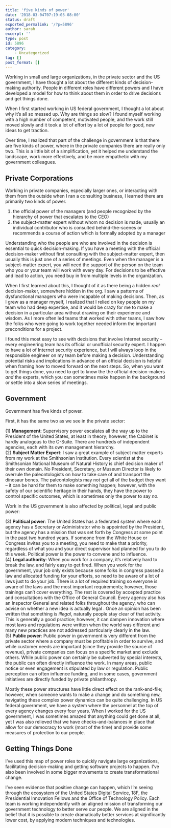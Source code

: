 ```yaml
---
title: 'five kinds of power'
date: '2018-03-04T07:19:03-08:00'
status: draft
exported_permalink: '/?p=5896'
author: sarah
excerpt: ''
type: post
id: 5896
category:
    - Uncategorized
tag: []
post_format: []
---
```

Working in small and large organizations, in the private sector and the US government, I have thought a lot about the different kinds of decision-making authority. People in different roles have different powers and I have developed a model for how to think about them in order to drive decisions and get things done.

When I first started working in US federal government, I thought a lot about why it’s all so messed up. Why are things so slow? I found myself working with a high number of competent, motivated people, and the work still moved slowly and it took a lot of effort by a lot of people for good, new ideas to get traction.

Over time, I realized that part of the challenge in government is that there are five kinds of power, where in the private companies there are really only two. This is a little bit of a simplification, yet it helped me understand the landscape, work more effectively, and be more empathetic with my government colleagues.

Private Corporations
--------------------

Working in private companies, especially larger ones, or interacting with them from the outside when I ran a consulting business, I learned there are primarily two kinds of power.

1. the official power of the managers (and people recognized by the hierarchy of power that escalates to the CEO)
2. the subject-matter expert without whom no decision is made, usually an individual contributor who is consulted behind-the-scenes or recommends a course of action which is formally adopted by a manager

Understanding who the people are who are involved in the decision is essential to quick decision-making. If you have a meeting with the official decision-maker without first consulting with the subject-matter expert, then usually this is just one of a series of meetings. Even when the manager is a subject-matter expert, you will need the support of the person on the team who you or your team will work with every day. For decisions to be effective and lead to action, you need buy in from multiple levels in the organization.

When I first learned about this, I thought of it as there being a hidden *real* decision-maker, somewhere hidden in the org. I saw a patterns of dysfunctional managers who were incapable of making decisions. Then, as I grew as a manager myself, I realized that I relied on key people on my team who had deep expertise, and it would be crazy for me to make a decision in a particular area without drawing on their experience and wisdom. As I more often led teams that worked with other teams, I saw how the folks who were going to work together needed inform the important preconditions for a project.

I found this most easy to see with decisions that involve Internet security – every engineering team has its official or unofficial security expert. I happen to have a lot of Internet security experience, but I will always loop in the responsible engineer on my team before making a decision. Understanding potential risks and implications in advance of an official decision is helpful when framing how to moved forward on the next steps. So, when you want to get things done, you need to get to know the the official decision-makers *and* the experts, which you can sometimes make happen in the background or settle into a slow series of meetings.

Government
----------

Government has five kinds of power.

First, it has the same two as we see in the private sector:

(1) **Management**: Supervisory power escalates all the way up to the President of the United States, at least in theory; however, the Cabinet is hardly analogous to the C-Suite. There are hundreds of independent agencies, each with its own management hierarchy.  
(2) **Subject Matter Expert**: I saw a great example of subject matter experts from my work at the Smithsonian Institution. Every scientist at the Smithsonian National Museum of Natural History is chief decision maker of their own domain. No President, Secretary, or Museum Director is likely to overrule the paleontologists on how to take care of and transport the dinosaur bones. The paleontologists may not get all of the budget they want – it can be hard for them to make something happen; however, with the safety of our scientific heritage in their hands, they have the power to control specific outcomes, which is sometimes only the power to say *no*.

Work in the US government is also affected by political, legal and public power:

(3) **Political power**: The United States has a federated system where each agency has a Secretary or Administrator who is appointed by the President, but the agency has a mission that was set forth by Congress at some point in the past two hundred years. If someone from the White House or Congress invites you to a meeting, you need to make that a priority, regardless of what you and your direct supervisor had planned for you to do this week. Political power is the power to convene and to influence.  
(4) **Legal authority**: When you work for a company, it’s relatively hard to break the law, and fairly easy to get fired. When you work for the government, your job only exists because some folks in congress passed a law and allocated funding for your efforts, so need to be aware of a lot of laws just to do your job. There is a lot of required training so everyone is aware of the laws and the most important requirements; however, those trainings can’t cover everything. The rest is covered by accepted practice and consultations with the Office of General Council. Every agency also has an Inspector General and related folks throughout the agency, who can advise on whether a new idea is actually legal . Once an opinion has been written that something is *illegal*, naturally people stay clear of that activity. This is generally a good practice; however, it can dampen innovation where most laws and regulations were written when the world was different and many new practices are not addressed particularly clearly in the law.  
(5) **Public power**: Public power in government is very different from the private sector where a company must be profitable in order to survive, and while customer needs are important (since they provide the source of revenue), private companies can focus on a specific market and exclude others. While public power can certainly be subverted by special interests, the public can often directly influence the work. In many areas, public notice or even engagement is stipulated by law or regulation. Public perception can often influence funding, and in some cases, government initiatives are directly funded by private philanthropy.

Mostly these power structures have little direct effect on the rank-and-file; however, when someone wants to make a change and do something new, navigating these complex power dynamics can be quite challenging. In US federal government, we have a system where the personnel at the top of every agency changes every four years. When I worked for the US government, I was sometimes amazed that anything could get done at all, yet I was also relieved that we have checks-and-balances in place that allow for our democracy to work (most of the time) and provide some measures of protection to our people.

Getting Things Done
-------------------

I’ve used this map of power roles to quickly navigate large organizations, facilitating decision-making and getting software projects to happen. I’ve also been involved in some bigger movements to create transformational change.

I’ve seen evidence that positive change can happen, which I’m seeing through the ecosystem of the United States Digital Service, 18F, the Presidential Innovation Fellows and the Office of Technology Policy. Each team is working independently with an aligned mission of transforming our government technology to better serve our people. We are aligned in the belief that it is possible to create dramatically better services at significantly lower cost, by applying modern techniques and technologies.